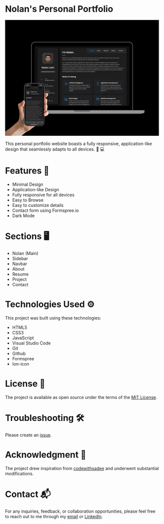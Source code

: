 # Nolan's Personal Portfolio

![Nolan's Personal Portfolio Website](./images/nolan-s-portfolio-website.png)

This personal portfolio website boasts a fully responsive, application-like design that seamlessly adapts to all devices. 📱 💻

# Features 🚀

- Minimal Design
- Application-like Design
- Fully responsive for all devices
- Easy to Browse
- Easy to customize details
- Contact form using Formspree.io
- Dark Mode

# Sections 🖥

- Nolan (Main)
- Sidebar
- Navbar
- About
- Resume
- Project
- Contact

# Technologies Used ⚙

This project was built using these technologies:

- HTML5
- CSS3
- JavaScript
- Visual Studio Code
- Git
- Github
- Formspree
- Ion-icon

# License 📄

The project is available as open source under the terms of the [MIT License](https://github.com/i-am-nolan25/Personal-Portfolio/blob/7debe883a958fa446a23434b655d6d732edb58e6/LICENSE).

# Troubleshooting 🛠

Please create an [issue](https://github.com/i-am-nolan25/Personal-Portfolio/issues).

# Acknowledgment 🎊

The project drew inspiration from [codewithsadee](https://github.com/codewithsadee) and underwent substantial modifications.

# Contact 📬
For any inquiries, feedback, or collaboration opportunities, please feel free to reach out to me through my [email](nl020@bucknell.edu) or [LinkedIn](https://www.linkedin.com/in/naing-oo-lwin-nolan/).